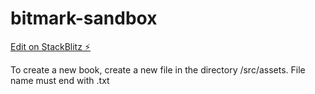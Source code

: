 # bitmark-sandbox

[Edit on StackBlitz ⚡️](https://stackblitz.com/edit/bitmark-sandbox)

To create a new book, create a new file in the directory /src/assets.
File name must end with .txt
